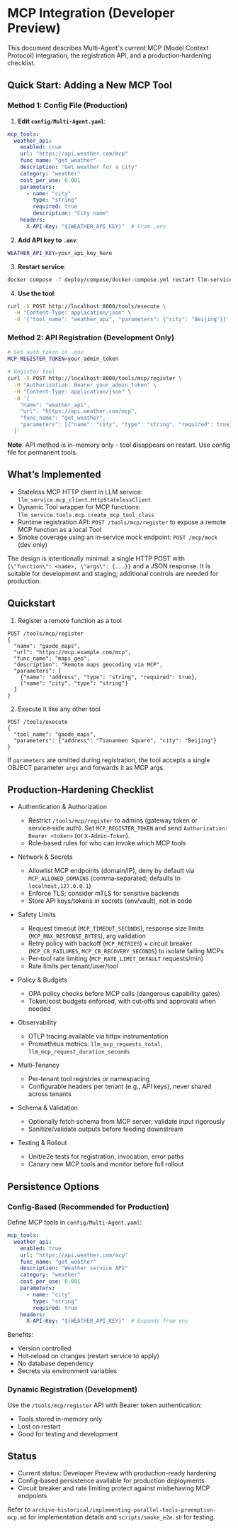 # MCP Integration (Developer Preview)

This document describes Multi-Agent's current MCP (Model Context Protocol) integration, the registration API, and a production‑hardening checklist.

## Quick Start: Adding a New MCP Tool

### Method 1: Config File (Production)

1. **Edit `config/Multi-Agent.yaml`**:
```yaml
mcp_tools:
  weather_api:
    enabled: true
    url: "https://api.weather.com/mcp"
    func_name: "get_weather"
    description: "Get weather for a city"
    category: "weather"
    cost_per_use: 0.001
    parameters:
      - name: "city"
        type: "string"
        required: true
        description: "City name"
    headers:
      X-API-Key: "${WEATHER_API_KEY}"  # From .env
```

2. **Add API key to `.env`**:
```bash
WEATHER_API_KEY=your_api_key_here
```

3. **Restart service**:
```bash
docker compose -f deploy/compose/docker-compose.yml restart llm-service
```

4. **Use the tool**:
```bash
curl -X POST http://localhost:8000/tools/execute \
  -H "Content-Type: application/json" \
  -d '{"tool_name": "weather_api", "parameters": {"city": "Beijing"}}'
```

### Method 2: API Registration (Development Only)

```bash
# Set auth token in .env
MCP_REGISTER_TOKEN=your_admin_token

# Register tool
curl -X POST http://localhost:8000/tools/mcp/register \
  -H "Authorization: Bearer your_admin_token" \
  -H "Content-Type: application/json" \
  -d '{
    "name": "weather_api",
    "url": "https://api.weather.com/mcp",
    "func_name": "get_weather",
    "parameters": [{"name": "city", "type": "string", "required": true}]
  }'
```

**Note**: API method is in-memory only - tool disappears on restart. Use config file for permanent tools.

## What’s Implemented

- Stateless MCP HTTP client in LLM service: `llm_service.mcp_client.HttpStatelessClient`
- Dynamic Tool wrapper for MCP functions: `llm_service.tools.mcp.create_mcp_tool_class`
- Runtime registration API: `POST /tools/mcp/register` to expose a remote MCP function as a local Tool
- Smoke coverage using an in‑service mock endpoint: `POST /mcp/mock` (dev only)

The design is intentionally minimal: a single HTTP POST with `{\"function\": <name>, \"args\": {...}}` and a JSON response. It is suitable for development and staging; additional controls are needed for production.

## Quickstart

1) Register a remote function as a tool

```
POST /tools/mcp/register
{
  "name": "gaode_maps",
  "url": "https://mcp.example.com/mcp",
  "func_name": "maps_geo",
  "description": "Remote maps geocoding via MCP",
  "parameters": [
    {"name": "address", "type": "string", "required": true},
    {"name": "city", "type": "string"}
  ]
}
```

2) Execute it like any other tool

```
POST /tools/execute
{
  "tool_name": "gaode_maps",
  "parameters": {"address": "Tiananmen Square", "city": "Beijing"}
}
```

If `parameters` are omitted during registration, the tool accepts a single OBJECT parameter `args` and forwards it as MCP args.

## Production‑Hardening Checklist

- Authentication & Authorization
  - Restrict `/tools/mcp/register` to admins (gateway token or service‑side auth). Set `MCP_REGISTER_TOKEN` and send `Authorization: Bearer <token>` (or `X-Admin-Token`).
  - Role‑based rules for who can invoke which MCP tools

- Network & Secrets
  - Allowlist MCP endpoints (domain/IP), deny by default via `MCP_ALLOWED_DOMAINS` (comma‑separated; defaults to `localhost,127.0.0.1`)
  - Enforce TLS; consider mTLS for sensitive backends
  - Store API keys/tokens in secrets (env/vault), not in code

- Safety Limits
  - Request timeout (`MCP_TIMEOUT_SECONDS`), response size limits (`MCP_MAX_RESPONSE_BYTES`), arg validation
  - Retry policy with backoff (`MCP_RETRIES`) + circuit breaker (`MCP_CB_FAILURES`, `MCP_CB_RECOVERY_SECONDS`) to isolate failing MCPs
  - Per‑tool rate limiting (`MCP_RATE_LIMIT_DEFAULT` requests/min)
  - Rate limits per tenant/user/tool

- Policy & Budgets
  - OPA policy checks before MCP calls (dangerous capability gates)
  - Token/cost budgets enforced, with cut‑offs and approvals when needed

- Observability
  - OTLP tracing available via httpx instrumentation
  - Prometheus metrics: `llm_mcp_requests_total`, `llm_mcp_request_duration_seconds`

- Multi‑Tenancy
  - Per‑tenant tool registries or namespacing
  - Configurable headers per tenant (e.g., API keys), never shared across tenants

- Schema & Validation
  - Optionally fetch schema from MCP server; validate input rigorously
  - Sanitize/validate outputs before feeding downstream

- Testing & Rollout
  - Unit/e2e tests for registration, invocation, error paths
  - Canary new MCP tools and monitor before full rollout

## Persistence Options

### Config-Based (Recommended for Production)

Define MCP tools in `config/Multi-Agent.yaml`:

```yaml
mcp_tools:
  weather_api:
    enabled: true
    url: "https://api.weather.com/mcp"
    func_name: "get_weather"
    description: "Weather service API"
    category: "weather"
    cost_per_use: 0.001
    parameters:
      - name: "city"
        type: "string"
        required: true
    headers:
      X-API-Key: "${WEATHER_API_KEY}"  # Expands from env
```

Benefits:
- Version controlled
- Hot-reload on changes (restart service to apply)
- No database dependency
- Secrets via environment variables

### Dynamic Registration (Development)

Use the `/tools/mcp/register` API with Bearer token authentication:
- Tools stored in-memory only
- Lost on restart
- Good for testing and development

## Status

- Current status: Developer Preview with production-ready hardening
- Config-based persistence available for production deployments
- Circuit breaker and rate limiting protect against misbehaving MCP endpoints

Refer to `archive-historical/implementing-parallel-tools-preemption-mcp.md` for implementation details and `scripts/smoke_e2e.sh` for testing.
